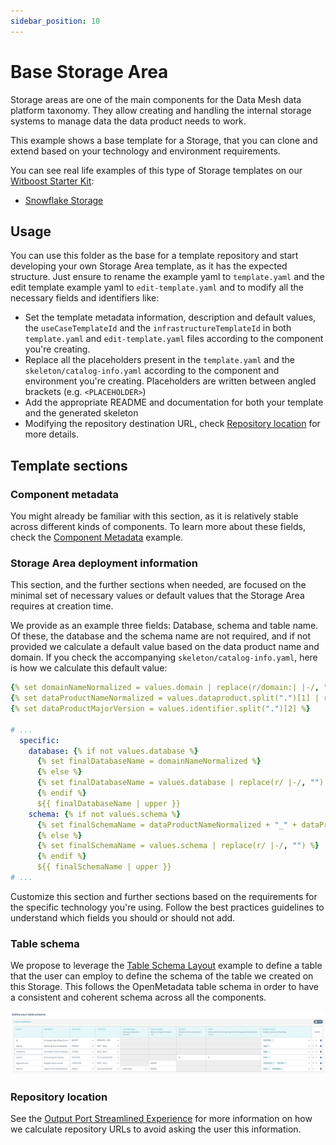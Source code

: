 ```yaml
---
sidebar_position: 10
---
```

# Base Storage Area

Storage areas are one of the main components for the Data Mesh data platform taxonomy. They allow creating and handling the internal storage systems to manage data the data product needs to work.

This example shows a base template for a Storage, that you can clone and extend based on your technology and environment requirements.

You can see real life examples of this type of Storage templates on our [Witboost Starter Kit](https://github.com/agile-lab-dev/witboost-starter-kit):

- [Snowflake Storage](https://github.com/agile-lab-dev/witboost-snowflake-storage-area-template)

## Usage

You can use this folder as the base for a template repository and start developing your own Storage Area template, as it has the expected structure. Just ensure to rename the example yaml to `template.yaml` and the edit template example yaml to `edit-template.yaml` and to modify all the necessary fields and identifiers like:

- Set the template metadata information, description and default values, the `useCaseTemplateId` and the `infrastructureTemplateId` in both `template.yaml` and `edit-template.yaml` files according to the component you're creating.
- Replace all the placeholders present in the `template.yaml` and the `skeleton/catalog-info.yaml` according to the component and environment you're creating. Placeholders are written between angled brackets (e.g. `<PLACEHOLDER>`)
- Add the appropriate README and documentation for both your template and the generated skeleton
- Modifying the repository destination URL, check [Repository location](#repository-location) for more details.

## Template sections

### Component metadata

You might already be familiar with this section, as it is relatively stable across different kinds of components. To learn more about these fields, check the [Component Metadata](../ComponentMetadata/componentMetadata.md) example.

### Storage Area deployment information

This section, and the further sections when needed, are focused on the minimal set of necessary values or default values that the Storage Area requires at creation time.

We provide as an example three fields: Database, schema and table name. Of these, the database and the schema name are not required, and if not provided we calculate a default value based on the data product name and domain. If you check the accompanying `skeleton/catalog-info.yaml`, here is how we calculate this default value:

```yaml
{% set domainNameNormalized = values.domain | replace(r/domain:| |-/, "") %}
{% set dataProductNameNormalized = values.dataproduct.split(".")[1] | replace(r/ |-/g, "") %}
{% set dataProductMajorVersion = values.identifier.split(".")[2] %}
  
# ...
  specific:
    database: {% if not values.database %}
      {% set finalDatabaseName = domainNameNormalized %}
      {% else %}
      {% set finalDatabaseName = values.database | replace(r/ |-/, "") %}
      {% endif %}
      ${{ finalDatabaseName | upper }}
    schema: {% if not values.schema %}
      {% set finalSchemaName = dataProductNameNormalized + "_" + dataProductMajorVersion %}
      {% else %}
      {% set finalSchemaName = values.schema | replace(r/ |-/, "") %}
      {% endif %}
      ${{ finalSchemaName | upper }}
# ...
```

Customize this section and further sections based on the requirements for the specific technology you're using. Follow the best practices guidelines to understand which fields you should or should not add.

### Table schema

We propose to leverage the [Table Schema Layout](../../TableSchemaLayout/tableSchemaLayout.md) example to define a table that the user can employ to define the schema of the table we created on this Storage. This follows the OpenMetadata table schema in order to have a consistent and coherent schema across all the components.

![om_table_schema_layout.png](../../TableSchemaLayout/img/om_table_schema_layout.png)

### Repository location

See the [Output Port Streamlined Experience](../BaseOutputPort/StreamlinedExperience/streamlinedExperience.md#repository-location) for more information on how we calculate repository URLs to avoid asking the user this information.
